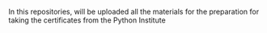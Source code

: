 In this repositories, will be uploaded all the materials for the preparation for taking the certificates from the Python Institute
